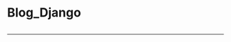 # Blog_Django


<img src="https://drive.google.com/file/d/1NgNE5BpxEnTgB-O9g9IWATF77XejmwSh/view?usp=sharing" alt="">

<hr>

<img src="https://drive.google.com/file/d/1hrAhtyb25OY3Jk5wNWR0WDyIuUyCZM1n/view?usp=sharing" alt="">
